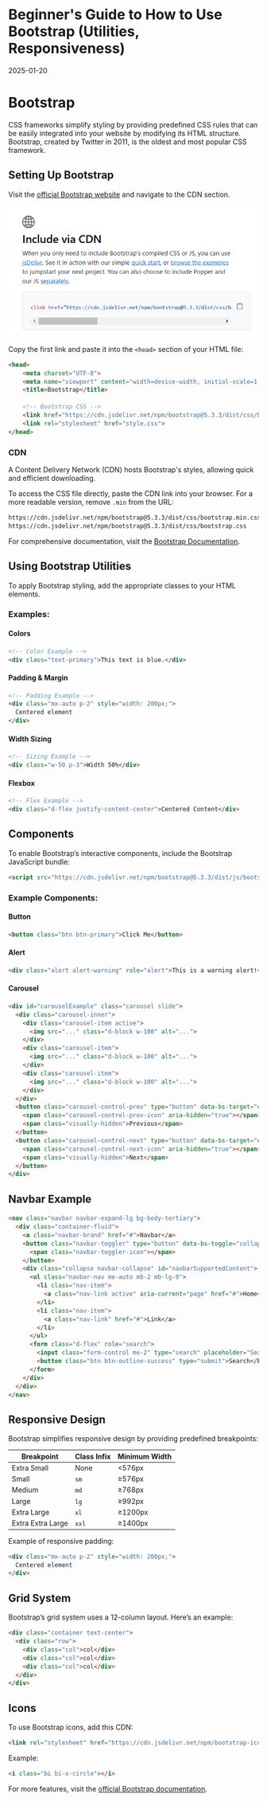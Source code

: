 # Beginner's Guide to How to Use Bootstrap (Utilities, Responsiveness)
2025-01-20

# Bootstrap
CSS frameworks simplify styling by providing predefined CSS rules that can be easily integrated into your website by modifying its HTML structure. Bootstrap, created by Twitter in 2011, is the oldest and most popular CSS framework.

## Setting Up Bootstrap

Visit the [official Bootstrap website](https://getbootstrap.com/) and navigate to the CDN section.

![CDN](../../images/blogs/beginner's_guide_to_how_to_use_bootstrap_(utilities,_responsiveness).png)

Copy the first link and paste it into the `<head>` section of your HTML file:

```html
<head>
    <meta charset="UTF-8">
    <meta name="viewport" content="width=device-width, initial-scale=1.0">
    <title>Bootstrap</title>
    
    <!-- Bootstrap CSS -->
    <link href="https://cdn.jsdelivr.net/npm/bootstrap@5.3.3/dist/css/bootstrap.min.css" rel="stylesheet" integrity="sha384-QWTKZyjpPEjISv5WaRU9OFeRpok6YctnYmDr5pNlyT2bRjXh0JMhjY6hW+ALEwIH" crossorigin="anonymous">
    <link rel="stylesheet" href="style.css">
</head>
```

### CDN
A Content Delivery Network (CDN) hosts Bootstrap's styles, allowing quick and efficient downloading.

To access the CSS file directly, paste the CDN link into your browser. For a more readable version, remove `.min` from the URL:

```html
https://cdn.jsdelivr.net/npm/bootstrap@5.3.3/dist/css/bootstrap.min.css  # Minified CSS File
https://cdn.jsdelivr.net/npm/bootstrap@5.3.3/dist/css/bootstrap.css      # Readable CSS File
```

For comprehensive documentation, visit the [Bootstrap Documentation](https://getbootstrap.com/docs/5.3/getting-started/introduction/).

## Using Bootstrap Utilities

To apply Bootstrap styling, add the appropriate classes to your HTML elements.

### Examples:

#### Colors
```html
<!-- Color Example -->
<div class="text-primary">This text is blue.</div>
```

#### Padding & Margin
```html
<!-- Padding Example -->
<div class="mx-auto p-2" style="width: 200px;">
  Centered element
</div>
```

#### Width Sizing
```html
<!-- Sizing Example -->
<div class="w-50 p-3">Width 50%</div>
```

#### Flexbox
```html
<!-- Flex Example -->
<div class="d-flex justify-content-center">Centered Content</div>
```

## Components

To enable Bootstrap’s interactive components, include the Bootstrap JavaScript bundle:

```html
<script src="https://cdn.jsdelivr.net/npm/bootstrap@5.3.3/dist/js/bootstrap.bundle.min.js" integrity="sha384-YvpcrYf0tY3lHB60NNkmXc5s9fDVZLESaAA55NDzOxhy9GkcIdslK1eN7N6jIeHz" crossorigin="anonymous"></script>
```

### Example Components:

#### Button
```html
<button class="btn btn-primary">Click Me</button>
```

#### Alert
```html
<div class="alert alert-warning" role="alert">This is a warning alert!</div>
```

#### Carousel
```html
<div id="carouselExample" class="carousel slide">
  <div class="carousel-inner">
    <div class="carousel-item active">
      <img src="..." class="d-block w-100" alt="...">
    </div>
    <div class="carousel-item">
      <img src="..." class="d-block w-100" alt="...">
    </div>
    <div class="carousel-item">
      <img src="..." class="d-block w-100" alt="...">
    </div>
  </div>
  <button class="carousel-control-prev" type="button" data-bs-target="#carouselExample" data-bs-slide="prev">
    <span class="carousel-control-prev-icon" aria-hidden="true"></span>
    <span class="visually-hidden">Previous</span>
  </button>
  <button class="carousel-control-next" type="button" data-bs-target="#carouselExample" data-bs-slide="next">
    <span class="carousel-control-next-icon" aria-hidden="true"></span>
    <span class="visually-hidden">Next</span>
  </button>
</div>
```

## Navbar Example
```html
<nav class="navbar navbar-expand-lg bg-body-tertiary">
  <div class="container-fluid">
    <a class="navbar-brand" href="#">Navbar</a>
    <button class="navbar-toggler" type="button" data-bs-toggle="collapse" data-bs-target="#navbarSupportedContent" aria-controls="navbarSupportedContent" aria-expanded="false" aria-label="Toggle navigation">
      <span class="navbar-toggler-icon"></span>
    </button>
    <div class="collapse navbar-collapse" id="navbarSupportedContent">
      <ul class="navbar-nav me-auto mb-2 mb-lg-0">
        <li class="nav-item">
          <a class="nav-link active" aria-current="page" href="#">Home</a>
        </li>
        <li class="nav-item">
          <a class="nav-link" href="#">Link</a>
        </li>
      </ul>
      <form class="d-flex" role="search">
        <input class="form-control me-2" type="search" placeholder="Search" aria-label="Search">
        <button class="btn btn-outline-success" type="submit">Search</button>
      </form>
    </div>
  </div>
</nav>
```

## Responsive Design

Bootstrap simplifies responsive design by providing predefined breakpoints:

| Breakpoint | Class Infix | Minimum Width |
|------------|------------|---------------|
| Extra Small | None | <576px |
| Small | `sm` | ≥576px |
| Medium | `md` | ≥768px |
| Large | `lg` | ≥992px |
| Extra Large | `xl` | ≥1200px |
| Extra Extra Large | `xxl` | ≥1400px |

Example of responsive padding:
```html
<div class="mx-auto p-2" style="width: 200px;">
  Centered element
</div>
```

## Grid System

Bootstrap’s grid system uses a 12-column layout. Here’s an example:

```html
<div class="container text-center">
  <div class="row">
    <div class="col">col</div>
    <div class="col">col</div>
    <div class="col">col</div>
  </div>
</div>
```

## Icons
To use Bootstrap icons, add this CDN:

```html
<link rel="stylesheet" href="https://cdn.jsdelivr.net/npm/bootstrap-icons@1.11.3/font/bootstrap-icons.min.css">
```

Example:
```html
<i class="bi bi-x-circle"></i>
```

For more features, visit the [official Bootstrap documentation](https://getbootstrap.com/docs/5.3/getting-started/introduction/).

